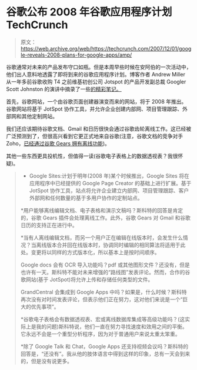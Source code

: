 # 谷歌公布 2008 年谷歌应用程序计划 TechCrunch

> 原文：<https://web.archive.org/web/https://techcrunch.com/2007/12/01/google-reveals-2008-plans-for-google-apps/amp/>

谷歌通常对未来的产品发布守口如瓶。但是本周早些时候在安阿伯的一次活动中，他们出人意料地透露了即将到来的谷歌应用程序计划。博客作者 Andrew Miller 从一年多前谷歌收购 T4 之前维基初创公司 Jotspot 的产品开发副总裁 Googler Scott Johnston 的演讲中摘录了一些[的精彩笔记。](https://web.archive.org/web/20230203091739/http://www.yoursearchadvisor.com/blog/google-apps-presentation-ann-arbor)

首先，谷歌网站，一个由谷歌页面创建器演变而来的网站，将于 2008 年推出。谷歌网站将基于 JotSpot 协作工具，并允许企业创建内部网、项目管理跟踪、外部网和其他定制网站。

我们还应该期待谷歌文档、Gmail 和日历很快会通过谷歌齿轮离线工作。这已经被广泛预测到了，但很高兴看到它更正式地来自谷歌(注意，谷歌文档的竞争对手 Zoho，[已经通过谷歌 Gears 拥有离线功能](https://web.archive.org/web/20230203091739/https://techcrunch.com/2007/11/26/while-live-documents-yaps-zoho-delivers/))。

其他一些东西更具投机性，但值得一读(谷歌电子表格上的数据透视表？我很怀疑)。

> * Google Sites:计划于明年(2008 年)某个时候推出，Google Sites 将在应用程序中已经提供的 Google Page Creator 的基础上进行扩展。基于 JotSpot 协作工具，站点将允许企业建立内部网、项目管理跟踪、客户外部网和任何数量的基于多用户协作的定制站点。
> 
> *用户能够离线编辑文档、电子表格和演示文稿吗？斯科特的回答是肯定的，谷歌 Gears 插件会处理离线工作。此外，谷歌 Gears 对 Gmail 和谷歌日历的支持正在进行中。
> 
> *当有人离线编辑文档，而另一个用户正在编辑在线版本时，会发生什么情况？当离线版本合并回在线版本时，协调同时编辑的相同算法将适用于此处。变更将以同样的方式版本化，所以基本上是按时间顺序。
> 
> Google docs 会有 OCR 导入功能吗？pdf 或其他图形文件？还没有，但是也许有一天。斯科特不能对未来增强的“路线图”发表评论。然而，合作的谷歌网站(基于 JotSpot)将允许上传和存储任何类型的文件。
> 
> GrandCentral 会集成到 Google Apps 中吗？如果是，什么时候？斯科特再次没有对时间发表评论，但表示他们正在努力，这对他们来说是一个“巨大的优先事项”。
> 
> *谷歌电子表格会有数据透视表、宏或离线数据库集成等高级功能吗？(这实际上是我的问题)斯科特说，他们一直在努力寻找速度和效用之间的平衡。它永远不会是一个重型分析程序，因为对于普通用户来说太重太笨重。
> 
> *除了 Google Talk 和 Chat，Google Apps 还支持视频会议吗？斯科特的回答是，“还没有”。我从他的肢体语言中得到这样的印象，总有一天会到来的，但是没有说更多。

<amp-analytics data-credentials="include" class="i-amphtml-layout-fixed i-amphtml-layout-size-defined" i-amphtml-layout="fixed"></amp-analytics>